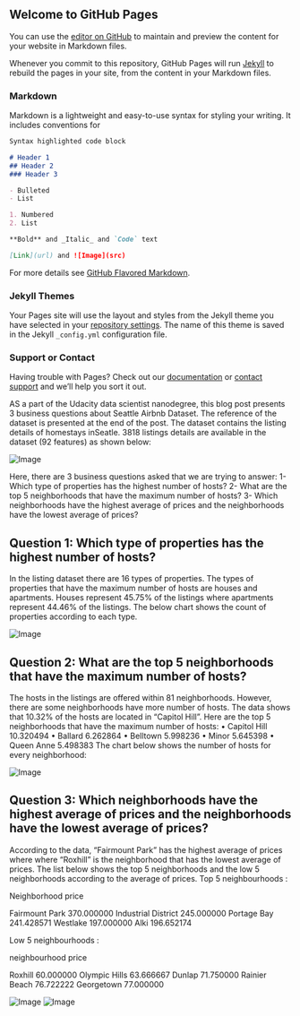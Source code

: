 ## Welcome to GitHub Pages

You can use the [editor on GitHub](https://github.com/fahad7033/Write-a-Data-Science-Blog-Post-for-seattle-Airbnb-listings-/edit/gh-pages/index.md) to maintain and preview the content for your website in Markdown files.

Whenever you commit to this repository, GitHub Pages will run [Jekyll](https://jekyllrb.com/) to rebuild the pages in your site, from the content in your Markdown files.

### Markdown

Markdown is a lightweight and easy-to-use syntax for styling your writing. It includes conventions for

```markdown
Syntax highlighted code block

# Header 1
## Header 2
### Header 3

- Bulleted
- List

1. Numbered
2. List

**Bold** and _Italic_ and `Code` text

[Link](url) and ![Image](src)
```

For more details see [GitHub Flavored Markdown](https://guides.github.com/features/mastering-markdown/).

### Jekyll Themes

Your Pages site will use the layout and styles from the Jekyll theme you have selected in your [repository settings](https://github.com/fahad7033/Write-a-Data-Science-Blog-Post-for-seattle-Airbnb-listings-/settings/pages). The name of this theme is saved in the Jekyll `_config.yml` configuration file.

### Support or Contact

Having trouble with Pages? Check out our [documentation](https://docs.github.com/categories/github-pages-basics/) or [contact support](https://support.github.com/contact) and we’ll help you sort it out.





AS a part of the Udacity data scientist nanodegree, this blog post presents 3 business questions about Seattle Airbnb Dataset. The reference of the dataset is presented at the end of the post.
The dataset contains the listing details of homestays inSeatle. 3818 listings details are available in the dataset (92 features) as shown below:

![Image](src)


Here, there are 3 business questions asked that we are trying to answer:
1-	Which type of properties has the highest number of hosts? 
2-	What are the top 5 neighborhoods that have the maximum number of hosts?
3-	Which neighborhoods have the highest average of prices and the neighborhoods have the lowest average of prices?

## Question 1: Which type of properties has the highest number of hosts? 
In the listing dataset there are 16 types of properties. The types of properties that have the maximum number of hosts are houses and apartments. Houses represent 45.75% of the listings where apartments represent 44.46% of the listings. The below chart shows the count of properties according to each type.  
 
![Image](src)

## Question 2: What are the top 5 neighborhoods that have the maximum number of hosts?
The hosts in the listings are offered within 81 neighborhoods. However, there are some neighborhoods have more number of hosts. The data shows that 10.32% of the hosts are located in “Capitol Hill”. Here are the top 5 neighborhoods that have the maximum number of hosts:
•	Capitol Hill    10.320494
•	Ballard          6.262864
•	Belltown         5.998236
•	Minor            5.645398
•	Queen Anne       5.498383
The chart below shows the number of hosts for every neighborhood:

![Image](src)




## Question 3: Which neighborhoods have the highest average of prices and the neighborhoods have the lowest average of prices?
According to the data, “Fairmount Park” has the highest average of prices where where “Roxhill” is the neighborhood that has the lowest average of prices. The list below shows the top 5 neighborhoods and the low 5 neighborhoods according to the average of prices.
Top 5 neighbourhoods :

Neighborhood          price
                  
Fairmount Park       370.000000
Industrial District  245.000000
Portage Bay          241.428571
Westlake             197.000000
Alki                 196.652174


 Low 5 neighbourhoods :

neighbourhood   price
           
Roxhill        60.000000
Olympic Hills  63.666667
Dunlap         71.750000
Rainier Beach  76.722222
Georgetown     77.000000

![Image](src)
![Image](src)
